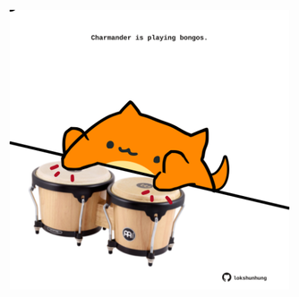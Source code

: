 <!-- built at 23/01/2024, 24:01:28 UTC -->
<p align="center">
  <img width="500" height="500" src="./ReadmeImage.svg">
</p>

